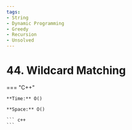 ```yaml
---
tags:
- String
- Dynamic Programming
- Greedy
- Recursion
- Unsolved
---
```



# 44. Wildcard Matching

=== "C++"

    **Time:** O()

    **Space:** O()

    ``` c++
    ```